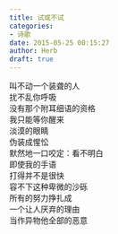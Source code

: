```yaml
---  
title: 试或不试  
categories:  
- 诗歌  
date: 2015-05-25 00:15:27  
author: Herb  
draft: true
---  
```

叫不动一个装聋的人  
扰不乱你呼吸  
没有那个附耳细语的资格  
我只能等你醒来    
淡漠的眼睛  
伪装成惺忪  
默然地一口咬定：看不明白  
即使我的手语  
打得并不是很快    
容不下这种卑微的沙砾  
所有的努力挣扎成  
一个让人厌弃的理由  
当作异物他全部的恶意